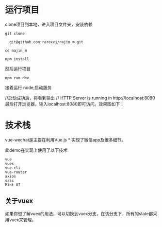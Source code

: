 # 运行项目
<p>clone项目到本地，进入项目文件夹，安装依赖</p>

```
git clone

  git@github.com:rarexxj/najin_m.git
```

```
cd najin_m

npm install

```

然后运行项目

```
npm run dev
```

接着运行 node,启动服务

//启动成功后，将看到输出
// HTTP Server is running in http://localhost:8080
最后打开浏览器，输入localhost:8080即可访问。效果图如下：

# 技术栈

vue-wechat是主要在利用Vue.js * 实现了微信app及很多细节。

此demo在实现上使用了以下技术

```
vue
vuex
vue-cli
vue-router
axios
sass
Mint UI
```


## 关于vuex
如果你想了解vuex的用法，可以切换到vuex分支，在该分支下，所有的state都采用vuex来管理。
